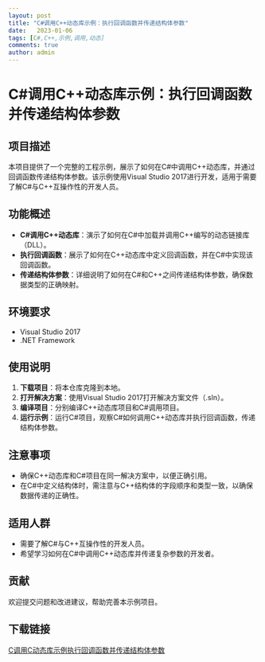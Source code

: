 ```yaml
---
layout: post
title: "C#调用C++动态库示例：执行回调函数并传递结构体参数"
date:   2023-01-06
tags: [C#,C++,示例,调用,动态]
comments: true
author: admin
---
```

# C#调用C++动态库示例：执行回调函数并传递结构体参数

## 项目描述

本项目提供了一个完整的工程示例，展示了如何在C#中调用C++动态库，并通过回调函数传递结构体参数。该示例使用Visual Studio 2017进行开发，适用于需要了解C#与C++互操作性的开发人员。

## 功能概述

- **C#调用C++动态库**：演示了如何在C#中加载并调用C++编写的动态链接库（DLL）。
- **执行回调函数**：展示了如何在C++动态库中定义回调函数，并在C#中实现该回调函数。
- **传递结构体参数**：详细说明了如何在C#和C++之间传递结构体参数，确保数据类型的正确映射。

## 环境要求

- Visual Studio 2017
- .NET Framework

## 使用说明

1. **下载项目**：将本仓库克隆到本地。
2. **打开解决方案**：使用Visual Studio 2017打开解决方案文件（.sln）。
3. **编译项目**：分别编译C++动态库项目和C#调用项目。
4. **运行示例**：运行C#项目，观察C#如何调用C++动态库并执行回调函数，传递结构体参数。

## 注意事项

- 确保C++动态库和C#项目在同一解决方案中，以便正确引用。
- 在C#中定义结构体时，需注意与C++结构体的字段顺序和类型一致，以确保数据传递的正确性。

## 适用人群

- 需要了解C#与C++互操作性的开发人员。
- 希望学习如何在C#中调用C++动态库并传递复杂参数的开发者。

## 贡献

欢迎提交问题和改进建议，帮助完善本示例项目。

## 下载链接

[C调用C动态库示例执行回调函数并传递结构体参数](https://pan.quark.cn/s/e3f80b5a3751)